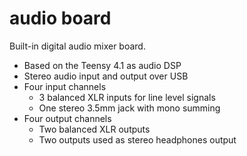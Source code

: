 # audio board

Built-in digital audio mixer board.

* Based on the Teensy 4.1 as audio DSP
* Stereo audio input and output over USB
* Four input channels
  * 3 balanced XLR inputs for line level signals
  * One stereo 3.5mm jack with mono summing
* Four output channels
  * Two balanced XLR outputs
  * Two outputs used as stereo headphones output
